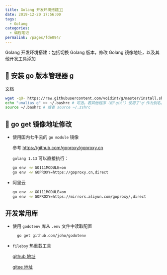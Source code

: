 ```yaml
---
title: Golang 开发环境搭建🌈🌈
date: 2019-12-20 17:56:00
tags:
  - Golang
categories:
  - 编程笔记
permalink: /pages/fde094/
---
```


Golang 开发环境搭建：包括切换 Golang 版本，修改 Golang 镜像地址，以及其他开发工具添加

## 🚀 安装 go 版本管理器 g

[文档](https://github.com/voidint/g)

```bash
wget -qO- https://raw.githubusercontent.com/voidint/g/master/install.sh | bash
echo "unalias g" >> ~/.bashrc # 可选。若其他程序（如'git'）使用了'g'作为别名。
source ~/.bashrc # 或者 source ~/.zshrc
```

## 📌 go get 镜像地址修改

- 使用国内七牛云的 `go module` 镜像

  参考 <https://github.com/goproxy/goproxy.cn>

  `golang 1.13` 可以直接执行：

  ```bash
  go env -w GO111MODULE=on
  go env -w GOPROXY=https://goproxy.cn,direct
  ```

- 阿里云

  ```bash
  go env -w GO111MODULE=on
  go env -w GOPROXY=https://mirrors.aliyun.com/goproxy/,direct
  ```

## 开发常用库

- 使用 `godotenv` 库从 `.env` 文件中读取配置

  ```bash
    go get github.com/joho/godotenv
  ```

- `fileboy` 热重载工具

  [github 地址](https://github.com/dengsgo/fileboy)

  [gitee 地址](https://gitee.com/dengsgo/fileboy)
